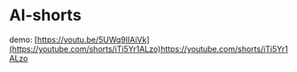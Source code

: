 # AI-shorts

demo: [https://youtu.be/5UWq9lIAiVk](https://youtube.com/shorts/iTi5Yr1ALzo)https://youtube.com/shorts/iTi5Yr1ALzo
